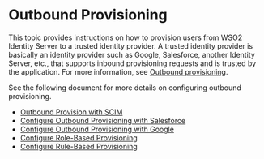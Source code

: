# Outbound Provisioning

This topic provides instructions on how to provision users from WSO2 Identity Server to a trusted identity provider. A trusted identity provider is basically an identity provider such as Google, Salesforce, another Identity Server, etc., that supports inbound provisioning requests and is trusted by the application. For more information, see [Outbound provisioning]({{base_path}}/references/concepts/provisioning-framework/#outbound-provisioning).

See the following document for more details on configuring outbound provisioning. 

- [Outbound Provision with SCIM]({{base_path}}/guides/identity-lifecycles/outbound-provisioning-with-scim)
- [Configure Outbound Provisioning with Salesforce]({{base_path}}/guides/identity-lifecycles/outbound-provisioning-with-salesforce) 
- [Configure Outbound Provisioning with Google]({{base_path}}/guides/identity-lifecycles/outbound-provisioning-with-google)
- [Configure Role-Based Provisioning]({{base_path}}/guides/identity-lifecycles/role-based-provisioning)
- [Configure Rule-Based Provisioning]({{base_path}}/guides/identity-lifecycles/rule-based-provisioning)